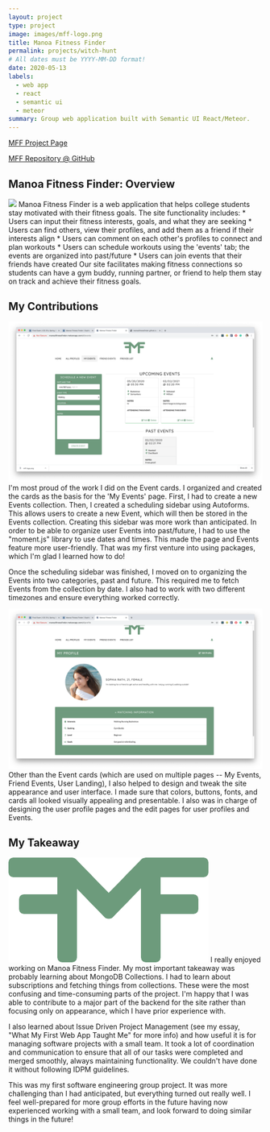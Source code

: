 ```yaml
---
layout: project
type: project
image: images/mff-logo.png
title: Manoa Fitness Finder
permalink: projects/witch-hunt
# All dates must be YYYY-MM-DD format!
date: 2020-05-13
labels:
  - web app
  - react
  - semantic ui
  - meteor
summary: Group web application built with Semantic UI React/Meteor.
---
```

<a href="https://manoafitnessfinder.github.io/"><i class="large github icon"></i>MFF Project Page</a>

<a href="https://github.com/manoafitnessfinder/app"><i class="large github icon"></i>MFF Repository @ GitHub</a>

## Manoa Fitness Finder: Overview
<img class="ui medium right floated rounded image" src="../images/mff-home.png">
Manoa Fitness Finder is a web application that helps college students stay motivated with their fitness goals. The site functionality
includes:
* Users can input their fitness interests, goals, and what they are seeking
* Users can find others, view their profiles, and add them as a friend if their interests align
* Users can comment on each other's profiles to connect and plan workouts
* Users can schedule workouts using the 'events' tab; the events are organized into past/future
* Users can join events that their friends have created
Our site facilitates making fitness connections so students can have a gym buddy, running partner, or friend to
help them stay on track and achieve their fitness goals.

## My Contributions
<img class="ui medium left floated rounded image" src="../images/mff-events.png">
I'm most proud of the work I did on the Event cards. I organized and created the cards as the basis for the 'My Events'
page. First, I had to create a new Events collection. Then, I created a scheduling sidebar using Autoforms. This
allows users to create a new Event, which will then be stored in the Events collection. Creating this sidebar was
more work than anticipated. In order to be able to organize user Events into past/future, I had to use the 
"moment.js" library to use dates and times. This made the page and Events feature more user-friendly. That was my
first venture into using packages, which I'm glad I learned how to do!

Once the scheduling sidebar was finished, I moved on to organizing the Events into two categories, past and future.
This required me to fetch Events from the collection by date. I also had to work with two different timezones
and ensure everything worked correctly.

<img class="ui medium right floated rounded image" src="../images/mff-prof.png">
Other than the Event cards (which are used on multiple pages -- My Events, Friend Events, User Landing), I also 
helped to design and tweak the site appearance and user interface. I made sure that colors, buttons, fonts, and cards
all looked visually appealing and presentable. I also was in charge of designing the user profile pages and the edit
pages for user profiles and Events.

## My Takeaway
<img class="ui medium left floated rounded image" src="../images/mff-logo.png">
I really enjoyed working on Manoa Fitness Finder. My most important takeaway was probably learning about 
MongoDB Collections. I had to learn about subscriptions and fetching things from collections. These were the most
confusing and time-consuming parts of the project. I'm happy that I was able to contribute to a major part of the
backend for the site rather than focusing only on appearance, which I have prior experience with.

I also learned about Issue Driven Project Management (see my essay, "What My First Web App Taught Me" for more info)
and how useful it is for managing software projects with a small team. It took a lot of coordination and communication
to ensure that all of our tasks were completed and merged smoothly, always maintaining functionality. We couldn't
have done it without following IDPM guidelines.

This was my first software engineering group project. It was more challenging than I had anticipated, but everything
turned out really well. I feel well-prepared for more group efforts in the future having now experienced working
with a small team, and look forward to doing similar things in the future!
